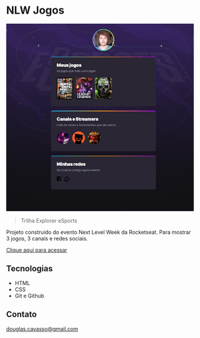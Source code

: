 # NLW Jogos
![preview](./.github/preview.png)

> Trilha Explorer eSports

Projeto construido do evento Next Level Week
da Rocketseat. Para mostrar 3 jogos, 3 canais e redes sociais.

[ Clique aqui para acessar](https://douglascorreacavasso.github.io/NLW/)


## Tecnologias

- HTML
- CSS
- Git e Github

## Contato

douglas.cavasso@gmail.com